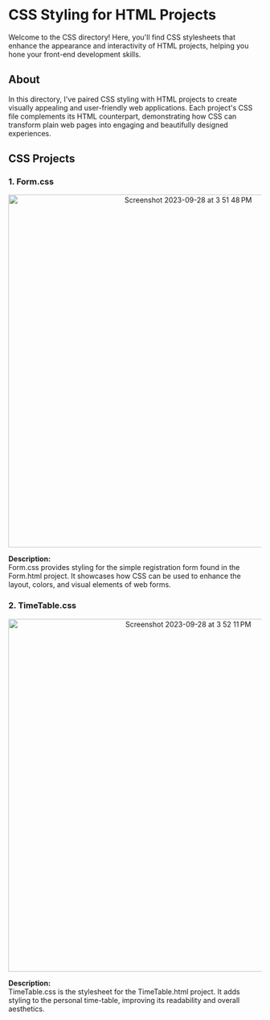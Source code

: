 # CSS Styling for HTML Projects

Welcome to the CSS directory! Here, you'll find CSS stylesheets that enhance the appearance and interactivity of HTML projects, helping you hone your front-end development skills.

## About

In this directory, I've paired CSS styling with HTML projects to create visually appealing and user-friendly web applications. Each project's CSS file complements its HTML counterpart, demonstrating how CSS can transform plain web pages into engaging and beautifully designed experiences.

## CSS Projects

### 1. Form.css
<p align="center">
  <img width="700" alt="Screenshot 2023-09-28 at 3 51 48 PM" src="https://github.com/rakshitpandey2003/Triweb-Learning/assets/110710174/9cf97019-3b6e-4163-81c6-7303e841b1fb">
</p>


**Description:**  
Form.css provides styling for the simple registration form found in the Form.html project. It showcases how CSS can be used to enhance the layout, colors, and visual elements of web forms.

### 2. TimeTable.css
<p align="center">
  <img width="700" alt="Screenshot 2023-09-28 at 3 52 11 PM" src="https://github.com/rakshitpandey2003/Triweb-Learning/assets/110710174/967447c7-9296-4d9d-b1b9-685c9a6dbea8">
</p>


**Description:**  
TimeTable.css is the stylesheet for the TimeTable.html project. It adds styling to the personal time-table, improving its readability and overall aesthetics.

